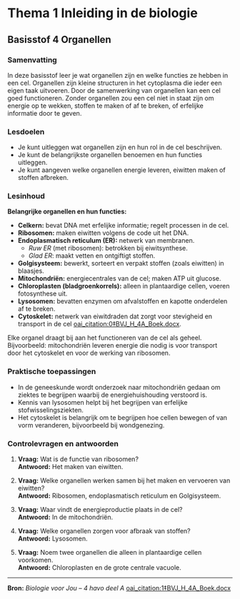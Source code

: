 # Thema 1 Inleiding in de biologie
## Basisstof 4 Organellen

### Samenvatting

In deze basisstof leer je wat organellen zijn en welke functies ze hebben in een cel. Organellen zijn kleine structuren in het cytoplasma die ieder een eigen taak uitvoeren. Door de samenwerking van organellen kan een cel goed functioneren. Zonder organellen zou een cel niet in staat zijn om energie op te wekken, stoffen te maken of af te breken, of erfelijke informatie door te geven.

### Lesdoelen

- Je kunt uitleggen wat organellen zijn en hun rol in de cel beschrijven.  
- Je kunt de belangrijkste organellen benoemen en hun functies uitleggen.  
- Je kunt aangeven welke organellen energie leveren, eiwitten maken of stoffen afbreken.  

### Lesinhoud

**Belangrijke organellen en hun functies:**  

- **Celkern:** bevat DNA met erfelijke informatie; regelt processen in de cel.  
- **Ribosomen:** maken eiwitten volgens de code uit het DNA.  
- **Endoplasmatisch reticulum (ER):** netwerk van membranen.  
  - *Ruw ER* (met ribosomen): betrokken bij eiwitsynthese.  
  - *Glad ER*: maakt vetten en ontgiftigt stoffen.  
- **Golgisysteem:** bewerkt, sorteert en verpakt stoffen (zoals eiwitten) in blaasjes.  
- **Mitochondriën:** energiecentrales van de cel; maken ATP uit glucose.  
- **Chloroplasten (bladgroenkorrels):** alleen in plantaardige cellen, voeren fotosynthese uit.  
- **Lysosomen:** bevatten enzymen om afvalstoffen en kapotte onderdelen af te breken.  
- **Cytoskelet:** netwerk van eiwitdraden dat zorgt voor stevigheid en transport in de cel [oai_citation:0‡BVJ_H_4A_Boek.docx](file-service://file-5kd3qUeuKu3ZfzWnSfnPUF).  

Elke organel draagt bij aan het functioneren van de cel als geheel. Bijvoorbeeld: mitochondriën leveren energie die nodig is voor transport door het cytoskelet en voor de werking van ribosomen.

### Praktische toepassingen

- In de geneeskunde wordt onderzoek naar mitochondriën gedaan om ziektes te begrijpen waarbij de energiehuishouding verstoord is.  
- Kennis van lysosomen helpt bij het begrijpen van erfelijke stofwisselingsziekten.  
- Het cytoskelet is belangrijk om te begrijpen hoe cellen bewegen of van vorm veranderen, bijvoorbeeld bij wondgenezing.  

### Controlevragen en antwoorden

1. **Vraag:** Wat is de functie van ribosomen?  
   **Antwoord:** Het maken van eiwitten.  

2. **Vraag:** Welke organellen werken samen bij het maken en vervoeren van eiwitten?  
   **Antwoord:** Ribosomen, endoplasmatisch reticulum en Golgisysteem.  

3. **Vraag:** Waar vindt de energieproductie plaats in de cel?  
   **Antwoord:** In de mitochondriën.  

4. **Vraag:** Welke organellen zorgen voor afbraak van stoffen?  
   **Antwoord:** Lysosomen.  

5. **Vraag:** Noem twee organellen die alleen in plantaardige cellen voorkomen.  
   **Antwoord:** Chloroplasten en de grote centrale vacuole.  

---

**Bron:** *Biologie voor Jou – 4 havo deel A* [oai_citation:1‡BVJ_H_4A_Boek.docx](file-service://file-5kd3qUeuKu3ZfzWnSfnPUF)  